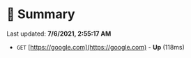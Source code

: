 # 📖 Summary
Last updated: **7/6/2021, 2:55:17 AM**

- `GET` [https://google.com](https://google.com) - **Up** (118ms)
